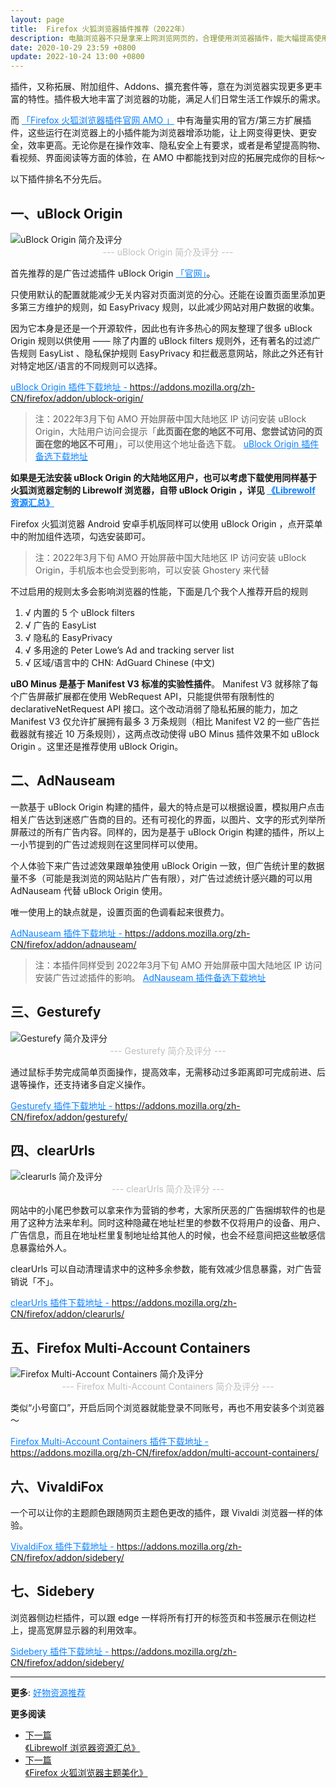 ```yaml
---
layout: page
title:  Firefox 火狐浏览器插件推荐（2022年）
description: 电脑浏览器不只是拿来上网浏览网页的，合理使用浏览器插件，能大幅提高使用效率。以 Firefox 火狐浏览器为例，分享几个插件。同时提供备份安装插件的方法，助你安装无忧。
date: 2020-10-29 23:59 +0800
update: 2022-10-24 13:00 +0800
---
```


插件，又称拓展、附加组件、Addons、擴充套件等，意在为浏览器实现更多更丰富的特性。插件极大地丰富了浏览器的功能，满足人们日常生活工作娱乐的需求。

而 <a href="https://ypingcn.com/go/out?r=addons-firefox" rel="nofollow" style="color: #0c82ff;">「Firefox 火狐浏览器插件官网 AMO 」</a> 中有海量实用的官方/第三方扩展插件，这些运行在浏览器上的小插件能为浏览器增添功能，让上网变得更快、更安全，效率更高。无论你是在操作效率、隐私安全上有要求，或者是希望提高购物、看视频、界面阅读等方面的体验，在 AMO 中都能找到对应的拓展完成你的目标～

以下插件排名不分先后。

## 一、uBlock Origin

<img src="/img/special/firefox/firefox-ublock-origin.png" style="width:auto;height:auto;max-width:100%;max-height:100%;" alt="uBlock Origin 简介及评分">

<center><font color="#bfbfbf"> --- uBlock Origin 简介及评分 --- </font></center>

首先推荐的是广告过滤插件 uBlock Origin <a href="https://ypingcn.com/go/out?r=ublock-origin-official" rel="nofollow" style="color: #0c82ff;">「官网」</a>。

只使用默认的配置就能减少无关内容对页面浏览的分心。还能在设置页面里添加更多第三方维护的规则，如 EasyPrivacy 规则，以此减少网站对用户数据的收集。

因为它本身是还是一个开源软件，因此也有许多热心的网友整理了很多 uBlock Origin 规则以供使用 —— 除了内置的 uBlock filters 规则外，还有著名的过滤广告规则 EasyList 、隐私保护规则 EasyPrivacy 和拦截恶意网站，除此之外还有针对特定地区/语言的不同规则可以选择。

<a href="https://ypingcn.com/go/out?r=ublock-origin-firefox" rel="nofollow" style="color: #0c82ff;">uBlock Origin 插件下载地址 - https://addons.mozilla.org/zh-CN/firefox/addon/ublock-origin/</a>

> 注：2022年3月下旬 AMO 开始屏蔽中国大陆地区 IP 访问安装 uBlock Origin，大陆用户访问会提示「**此页面在您的地区不可用、您尝试访问的页面在您的地区不可用**」，可以使用这个地址备选下载。 <a href="https://ypingcn.com/go/out?r=ublock-origin-crxsoso" rel="nofollow" style="color: #0c82ff;">uBlock Origin 插件备选下载地址</a> 

**如果是无法安装 uBlock Origin 的大陆地区用户，也可以考虑下载使用同样基于火狐浏览器定制的 Librewolf 浏览器，自带 uBlock Origin ，详见 <a href="/special/firefox/librewolf/" style="color: #0c82ff;" target="_blank">《Librewolf 资源汇总》</a>**

Firefox 火狐浏览器 Android 安卓手机版同样可以使用 uBlock Origin ，点开菜单中的附加组件选项，勾选安装即可。

> 注：2022年3月下旬 AMO 开始屏蔽中国大陆地区 IP 访问安装 uBlock Origin，手机版本也会受到影响，可以安装 Ghostery 来代替

不过启用的规则太多会影响浏览器的性能，下面是几个我个人推荐开启的规则

1. √ 内置的 5 个 uBlock filters
2. √ 广告的 EasyList
3. √ 隐私的 EasyPrivacy
4. √ 多用途的 Peter Lowe’s Ad and tracking server list
5. √ 区域/语言中的 CHN: AdGuard Chinese (中文) 

**uBO Minus 是基于 Manifest V3 标准的实验性插件**。 Manifest V3 就移除了每个广告屏蔽扩展都在使用 WebRequest API，只能提供带有限制性的 declarativeNetRequest API 接口。这个改动消弱了隐私拓展的能力，加之 Manifest V3 仅允许扩展拥有最多 3 万条规则（相比 Manifest V2 的一些广告拦截器就有接近 10 万条规则），这两点改动使得 uBO Minus 插件效果不如 uBlock Origin 。这里还是推荐使用 uBlock Origin。

## 二、AdNauseam

一款基于 uBlock Origin 构建的插件，最大的特点是可以根据设置，模拟用户点击相关广告达到迷惑广告商的目的。还有可视化的界面，以图片、文字的形式列举所屏蔽过的所有广告内容。同样的，因为是基于 uBlock Origin 构建的插件，所以上一小节提到的广告过滤规则在这里同样可以使用。

个人体验下来广告过滤效果跟单独使用 uBlock Origin 一致，但广告统计里的数据量不多（可能是我浏览的网站贴片广告有限），对广告过滤统计感兴趣的可以用 AdNauseam 代替 uBlock Origin 使用。

唯一使用上的缺点就是，设置页面的色调看起来很费力。

<a href="https://ypingcn.com/go/out?r=adnauseam-firefox" rel="nofollow" style="color: #0c82ff;">AdNauseam 插件下载地址 - https://addons.mozilla.org/zh-CN/firefox/addon/adnauseam/</a>

> 注：本插件同样受到 2022年3月下旬 AMO 开始屏蔽中国大陆地区 IP 访问安装广告过滤插件的影响。 <a href="https://ypingcn.com/go/out?r=adnauseam-crxsoso" rel="nofollow" style="color: #0c82ff;">AdNauseam 插件备选下载地址</a> 

## 三、Gesturefy

<img src="/img/special/firefox/firefox-gesturefy.png" style="width:auto;height:auto;max-width:100%;max-height:100%;" alt="Gesturefy 简介及评分">

<center><font color="#bfbfbf"> --- Gesturefy 简介及评分 --- </font></center>

通过鼠标手势完成简单页面操作，提高效率，无需移动过多距离即可完成前进、后退等操作，还支持诸多自定义操作。

<a href="https://ypingcn.com/go/out?r=gesturefy-firefox" rel="nofollow" style="color: #0c82ff;">Gesturefy 插件下载地址 - https://addons.mozilla.org/zh-CN/firefox/addon/gesturefy/</a>

## 四、clearUrls

<img src="/img/special/firefox/firefox-clearurls.png" style="width:auto;height:auto;max-width:100%;max-height:100%;" alt="clearurls 简介及评分">

<center><font color="#bfbfbf"> --- clearUrls 简介及评分 --- </font></center>

网站中的小尾巴参数可以拿来作为营销的参考，大家所厌恶的广告捆绑软件的也是用了这种方法来牟利。同时这种隐藏在地址栏里的参数不仅将用户的设备、用户、广告信息，而且在地址栏里复制地址给其他人的时候，也会不经意间把这些敏感信息暴露给外人。

clearUrls 可以自动清理请求中的这种多余参数，能有效减少信息暴露，对广告营销说「不」。

<a href="https://ypingcn.com/go/out?r=clearurls-firefox" rel="nofollow" style="color: #0c82ff;">clearUrls 插件下载地址 - https://addons.mozilla.org/zh-CN/firefox/addon/clearurls/</a>

## 五、Firefox Multi-Account Containers

<img src="/img/special/firefox/firefox-multi-account-containers.png" style="width:auto;height:auto;max-width:100%;max-height:100%;" alt="Firefox Multi-Account Containers 简介及评分">

<center><font color="#bfbfbf"> --- Firefox Multi-Account Containers 简介及评分 --- </font></center>

类似“小号窗口”，开启后同个浏览器就能登录不同账号，再也不用安装多个浏览器～

<a href="https://ypingcn.com/go/out?r=multi-account-containers-firefox" rel="nofollow" style="color: #0c82ff;">Firefox Multi-Account Containers 插件下载地址 - https://addons.mozilla.org/zh-CN/firefox/addon/multi-account-containers/</a>

## 六、VivaldiFox

一个可以让你的主题颜色跟随网页主题色更改的插件，跟 Vivaldi 浏览器一样的体验。

<a href="https://ypingcn.com/go/out?r=vivaldifox-firefox" rel="nofollow" style="color: #0c82ff;">VivaldiFox 插件下载地址 - https://addons.mozilla.org/zh-CN/firefox/addon/sidebery/</a>


## 七、Sidebery

浏览器侧边栏插件，可以跟 edge 一样将所有打开的标签页和书签展示在侧边栏上，提高宽屏显示器的利用效率。

<a href="https://ypingcn.com/go/out?r=sidebery-firefox" rel="nofollow" style="color: #0c82ff;">Sidebery 插件下载地址 - https://addons.mozilla.org/zh-CN/firefox/addon/sidebery/</a>

---

**更多**: <a href="/wiki/affiliate/" style="color: #0c82ff;" target="_blank">好物资源推荐</a>  

**更多阅读**

<div class="row">
    <div class="col-lg-8 col-lg-offset-2
    col-md-10 col-md-offset-1
    post-container">
        <ul class="pager">
            <li class="previous">
                <a href="/special/firefox/librewolf/" target="_blank" data-toggle="tooltip" data-placement="top"
                    title="《Librewolf 浏览器资源汇总》">
                    下一篇<br>
                    <span>《Librewolf 浏览器资源汇总》</span>
                </a>
            </li>
            <li class="next">
                <a href="/special/firefox/theme/" target="_blank" data-toggle="tooltip" data-placement="top"
                    title="《Firefox 火狐浏览器主题美化》">
                    下一篇<br>
                    <span>《Firefox 火狐浏览器主题美化》</span>
                </a>
            </li>
        </ul>
    </div>
</div>
